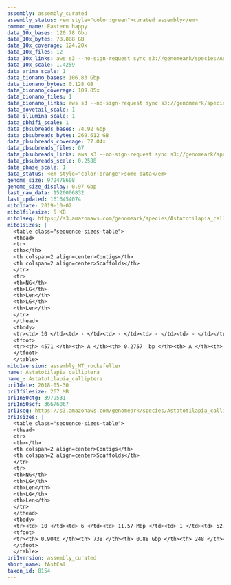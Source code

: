 ```yaml
---
assembly: assembly_curated
assembly_status: <em style="color:green">curated assembly</em>
common_name: Eastern happy
data_10x_bases: 120.78 Gbp
data_10x_bytes: 78.888 GB
data_10x_coverage: 124.20x
data_10x_files: 12
data_10x_links: aws s3 --no-sign-request sync s3://genomeark/species/Astatotilapia_calliptera/fAstCal1/genomic_data/10x/ .<br>
data_10x_scale: 1.4259
data_arima_scale: 1
data_bionano_bases: 106.83 Gbp
data_bionano_bytes: 0.128 GB
data_bionano_coverage: 109.85x
data_bionano_files: 1
data_bionano_links: aws s3 --no-sign-request sync s3://genomeark/species/Astatotilapia_calliptera/fAstCal1/genomic_data/bionano/ .<br>
data_dovetail_scale: 1
data_illumina_scale: 1
data_pbhifi_scale: 1
data_pbsubreads_bases: 74.92 Gbp
data_pbsubreads_bytes: 269.612 GB
data_pbsubreads_coverage: 77.04x
data_pbsubreads_files: 67
data_pbsubreads_links: aws s3 --no-sign-request sync s3://genomeark/species/Astatotilapia_calliptera/fAstCal1/genomic_data/pacbio/ . --exclude "*ccs*bam*"<br>
data_pbsubreads_scale: 0.2588
data_phase_scale: 1
data_status: <em style="color:orange">some data</em>
genome_size: 972478608
genome_size_display: 0.97 Gbp
last_raw_data: 1520006832
last_updated: 1616454074
mito1date: 2019-10-02
mito1filesize: 5 KB
mito1seq: https://s3.amazonaws.com/genomeark/species/Astatotilapia_calliptera/fAstCal1/assembly_MT_rockefeller/fAstCal1.MT.20191002.fasta.gz
mito1sizes: |
  <table class="sequence-sizes-table">
  <thead>
  <tr>
  <th></th>
  <th colspan=2 align=center>Contigs</th>
  <th colspan=2 align=center>Scaffolds</th>
  </tr>
  <tr>
  <th>NG</th>
  <th>LG</th>
  <th>Len</th>
  <th>LG</th>
  <th>Len</th>
  </tr>
  </thead>
  <tbody>
  <tr><td> 10 </td><td> - </td><td> - </td><td> - </td><td> - </td></tr>  <tr><td> 20 </td><td> - </td><td> - </td><td> - </td><td> - </td></tr>  <tr><td> 30 </td><td> - </td><td> - </td><td> - </td><td> - </td></tr>  <tr><td> 40 </td><td> - </td><td> - </td><td> - </td><td> - </td></tr>  <tr style="background-color:#cccccc;"><td> 50 </td><td> - </td><td style="background-color:#ff8888;"> - </td><td> - </td><td style="background-color:#ff8888;"> - </td></tr>  <tr><td> 60 </td><td> - </td><td> - </td><td> - </td><td> - </td></tr>  <tr><td> 70 </td><td> - </td><td> - </td><td> - </td><td> - </td></tr>  <tr><td> 80 </td><td> - </td><td> - </td><td> - </td><td> - </td></tr>  <tr><td> 90 </td><td> - </td><td> - </td><td> - </td><td> - </td></tr>  <tr><td> 100 </td><td> - </td><td> - </td><td> - </td><td> - </td></tr>  </tbody>
  <tfoot>
  <tr><th> 4571 </th><th> A </th><th> 0.2757  bp </th><th> A </th><th> 0.2757  bp </th></tr>
  </tfoot>
  </table>
mito1version: assembly_MT_rockefeller
name: Astatotilapia calliptera
name_: Astatotilapia_calliptera
pri1date: 2018-05-30
pri1filesize: 267 MB
pri1n50ctg: 3979531
pri1n50scf: 36676067
pri1seq: https://s3.amazonaws.com/genomeark/species/Astatotilapia_calliptera/fAstCal1/assembly_curated/fAstCal1.pri.cur.20180530.fasta.gz
pri1sizes: |
  <table class="sequence-sizes-table">
  <thead>
  <tr>
  <th></th>
  <th colspan=2 align=center>Contigs</th>
  <th colspan=2 align=center>Scaffolds</th>
  </tr>
  <tr>
  <th>NG</th>
  <th>LG</th>
  <th>Len</th>
  <th>LG</th>
  <th>Len</th>
  </tr>
  </thead>
  <tbody>
  <tr><td> 10 </td><td> 6 </td><td> 11.57 Mbp </td><td> 1 </td><td> 52.51 Mbp </td></tr>  <tr><td> 20 </td><td> 15 </td><td> 9.12 Mbp </td><td> 3 </td><td> 41.43 Mbp </td></tr>  <tr><td> 30 </td><td> 28 </td><td> 6.68 Mbp </td><td> 6 </td><td> 39.99 Mbp </td></tr>  <tr><td> 40 </td><td> 46 </td><td> 5.08 Mbp </td><td> 8 </td><td> 38.68 Mbp </td></tr>  <tr style="background-color:#cccccc;"><td> 50 </td><td> 68 </td><td style="background-color:#88ff88;"> 3.98 Mbp </td><td> 11 </td><td style="background-color:#88ff88;"> 36.68 Mbp </td></tr>  <tr><td> 60 </td><td> 99 </td><td> 2.48 Mbp </td><td> 13 </td><td> 35.85 Mbp </td></tr>  <tr><td> 70 </td><td> 145 </td><td> 1.69 Mbp </td><td> 16 </td><td> 34.07 Mbp </td></tr>  <tr><td> 80 </td><td> 219 </td><td> 0.88 Mbp </td><td> 19 </td><td> 31.47 Mbp </td></tr>  <tr><td> 90 </td><td> 625 </td><td> 49.40 Kbp </td><td> 122 </td><td> 64.48 Kbp </td></tr>  <tr><td> 100 </td><td> - </td><td> - </td><td> - </td><td> - </td></tr>  </tbody>
  <tfoot>
  <tr><th> 0.904x </th><th> 738 </th><th> 0.88 Gbp </th><th> 248 </th><th> 0.88 Gbp </th></tr>
  </tfoot>
  </table>
pri1version: assembly_curated
short_name: fAstCal
taxon_id: 8154
---
```

